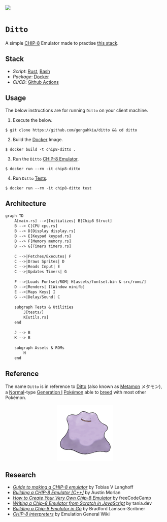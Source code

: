 [![](https://img.shields.io/badge/ditto_1.0.0-passing-green)](https://github.com/gongahkia/ditto/releases/tag/1.0.0) 

# `Ditto`

A simple [CHIP-8](https://en.wikipedia.org/wiki/CHIP-8) Emulator made to practise [this stack](#stack).

## Stack

* *Script*: [Rust](https://www.rust-lang.org/), [Bash](https://www.gnu.org/s/bash/)
* *Package*: [Docker](https://www.docker.com/)
* *CI/CD*: [Github Actions](https://github.com/features/actions)

## Usage

The below instructions are for running `Ditto` on your client machine.

1. Execute the below.

```console
$ git clone https://github.com/gongahkia/ditto && cd ditto
```

2. Build the [Docker](./Dockerfile) Image.

```console
$ docker build -t chip8-ditto .
```

3. Run the `Ditto` [CHIP-8 Emulator](./src/chip8/).

```console
$ docker run --rm -it chip8-ditto
```

4. Run `Ditto` [Tests](./tests/).

```console
$ docker run --rm -it chip8-ditto test
```

## Architecture

```mermaid
graph TD
    A[main.rs] -->|Initializes| B[Chip8 Struct]
    B --> C[CPU cpu.rs]
    B --> D[Display display.rs]
    B --> E[Keypad keypad.rs]
    B --> F[Memory memory.rs]
    B --> G[Timers timers.rs]

    C -->|Fetches/Executes| F
    C -->|Draws Sprites| D
    C -->|Reads Input| E
    C -->|Updates Timers| G

    F -->|Loads Fontset/ROM| H[assets/fontset.bin & src/roms/]
    D -->|Renders| I[Window minifb]
    E -->|Maps Keys| I
    G -->|Delay/Sound| C

    subgraph Tests & Utilities
        J[tests/]
        K[utils.rs]
    end

    J --> B
    K --> B

    subgraph Assets & ROMs
        H
    end
```

## Reference

The name `Ditto` is in reference to [Ditto](https://bulbapedia.bulbagarden.net/wiki/Ditto_(Pok%C3%A9mon)) (also known as [Metamon](https://en.wikipedia.org/wiki/Ditto_(Pok%C3%A9mon)) メタモン), a [Normal](https://bulbapedia.bulbagarden.net/wiki/Normal_(type))-type [Generation I](https://bulbapedia.bulbagarden.net/wiki/Generation_I) [Pokémon](https://bulbapedia.bulbagarden.net/wiki/Pok%C3%A9mon_(species)) able to [breed](https://bulbapedia.bulbagarden.net/wiki/Pok%C3%A9mon_breeding) with most other Pokémon.

<div align="center">
    <img src="./assets/logo/ditto.png" width="35%">
</div>

## Research

* [*Guide to making a CHIP-8 emulator*](https://tobiasvl.github.io/blog/write-a-chip-8-emulator/) by Tobias V Langhoff
* [*Building a CHIP-8 Emulator [C++]*](https://austinmorlan.com/posts/chip8_emulator/) by Austin Morlan
* [*How to Create Your Very Own Chip-8 Emulator*](https://www.freecodecamp.org/news/creating-your-very-own-chip-8-emulator/) by freeCodeCamp
* [*Writing a Chip-8 Emulator from Scratch in JavaScript*](https://www.taniarascia.com/writing-an-emulator-in-javascript-chip8/) by tania.dev
* [*Building a Chip-8 Emulator in Go*](https://medium.com/@bradford_hamilton/building-a-chip-8-emulator-in-go-9f137ec5d71c) by Bradford Lamson-Scribner
* [*CHIP-8 interpreters*](https://emulation.gametechwiki.com/index.php/CHIP-8_interpreters) by Emulation General Wiki
